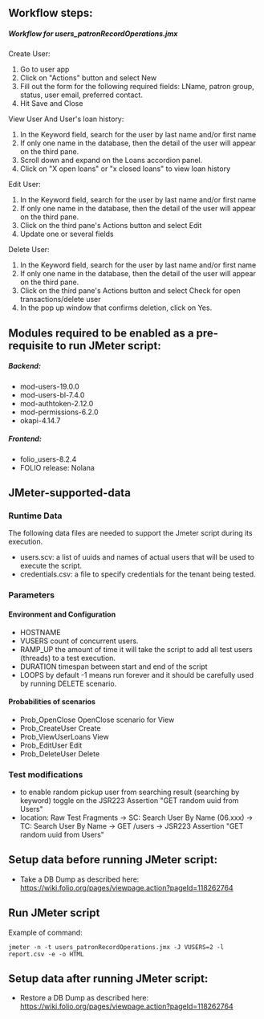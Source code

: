 ## Workflow steps:
##### Workflow for users_patronRecordOperations.jmx

Create User:

1. Go to user app
2. Click on "Actions" button and select New
3. Fill out the form for the following required fields: LName, patron group, status, user email, preferred contact.
4. Hit Save and Close

View User And User's loan history:

1. In the Keyword field, search for the user by last name and/or first name
2. If only one name in the database, then the detail of the user will appear on the third pane.
3. Scroll down and expand on the Loans accordion panel.
4. Click on "X open loans" or "x closed loans" to view loan history

Edit User:

1. In the Keyword field, search for the user by last name and/or first name
2. If only one name in the database, then the detail of the user will appear on the third pane.
3. Click on the third pane's Actions button and select Edit
4. Update one or several fields

Delete User:

1. In the Keyword field, search for the user by last name and/or first name
2. If only one name in the database, then the detail of the user will appear on the third pane.
3. Click on the third pane's Actions button and select Check for open transactions/delete user
4. In the pop up window that confirms deletion, click on Yes.

## Modules required to be enabled as a pre-requisite to run JMeter script:
##### Backend:
- mod-users-19.0.0
- mod-users-bl-7.4.0
- mod-authtoken-2.12.0
- mod-permissions-6.2.0
- okapi-4.14.7
##### Frontend:
- folio_users-8.2.4
- FOLIO release: Nolana

## JMeter-supported-data
### Runtime Data
The following data files are needed to support the Jmeter script during its execution.
- users.scv: a list of uuids and names of actual users that will be used to execute the script.
- credentials.csv: a file to specify credentials for the tenant being tested.

### Parameters
#### Environment and Configuration
- HOSTNAME
- VUSERS		count of concurrent users.
- RAMP_UP		the amount of time it will take the script to add all test users (threads) to a test execution.
- DURATION		timespan between start and end of the script
- LOOPS			by default -1 means run forever and it should be carefully used by running DELETE scenario. 
#### Probabilities of scenarios
- Prob_OpenClose		OpenClose scenario for View
- Prob_CreateUser		Create
- Prob_ViewUserLoans	View
- Prob_EditUser			Edit
- Prob_DeleteUser		Delete
### Test modifications
- to enable random pickup user from searching result (searching by keyword) toggle on the JSR223 Assertion "GET random uuid from Users" 
- location: Raw Test Fragments -> SC: Search User By Name (06.xxx) -> TC: Search User By Name -> GET /users -> JSR223 Assertion "GET random uuid from Users" 

## Setup data before running JMeter script:
- Take a DB Dump as described here:
  https://wiki.folio.org/pages/viewpage.action?pageId=118262764

## Run JMeter script
Example of command:
```shell
jmeter -n -t users_patronRecordOperations.jmx -J VUSERS=2 -l report.csv -e -o HTML
```
## Setup data after running JMeter script:
- Restore a DB Dump as described here:
  https://wiki.folio.org/pages/viewpage.action?pageId=118262764